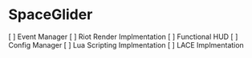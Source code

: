 # SpaceGlider
[ ] Event Manager
[ ] Riot Render Implmentation
[ ] Functional HUD
[ ] Config Manager
[ ] Lua Scripting Implmentation
[ ] LACE Implmentation